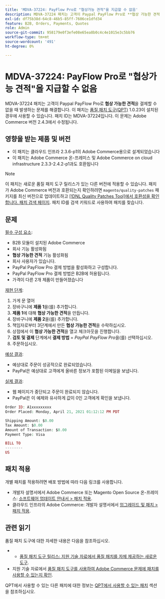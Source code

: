 ```yaml
---
title: 'MDVA-37224: PayFlow Pro로 "협상가능 견적"을 지급할 수 없음'
description: MDVA-37224 패치는 고객이 Paypal PayFlow Pro로 **협상 가능한 견적**을 결제할 수 없는 문제를 수정합니다. 이 패치는 [Quality Patches Tool (QPT)](https://devdocs.magento.com/guides/v2.4/comp-mgr/patching.html#mqp) 1.0.23이 설치된 경우 사용할 수 있습니다. 패치 ID는 MDVA-37224입니다. 이 문제는 Adobe Commerce 버전 2.4.3에서 수정됩니다.
exl-id: df75b38d-64c8-46b5-85ff-7606ce1dfd34
feature: B2B, Orders, Payments, Quotes
role: Admin
source-git-commit: 958179e0f3efe08e65ea8b0c4c4e1015e3c5bb76
workflow-type: tm+mt
source-wordcount: '491'
ht-degree: 0%

---
```


# MDVA-37224: PayFlow Pro로 &quot;협상가능 견적&quot;을 지급할 수 없음

MDVA-37224 패치는 고객이 Paypal PayFlow Pro로 **협상 가능한 견적**&#x200B;을 결제할 수 없을 때 발생하는 문제를 해결합니다. 이 패치는 [품질 패치 도구(QPT)](https://devdocs.magento.com/guides/v2.4/comp-mgr/patching.html#mqp) 1.0.23이 설치된 경우에 사용할 수 있습니다. 패치 ID는 MDVA-37224입니다. 이 문제는 Adobe Commerce 버전 2.4.3에서 수정됩니다.

## 영향을 받는 제품 및 버전

* 이 패치는 클라우드 인프라 2.3.6-p1의 Adobe Commerce용으로 설계되었습니다
* 이 패치는 Adobe Commerce 온-프레미스 및 Adobe Commerce on cloud infrastructure 2.3.3-2.4.2-p1과도 호환됩니다

>[!NOTE]
>
>이 패치는 새로운 품질 패치 도구 릴리스가 있는 다른 버전에 적용할 수 있습니다. 패치가 Adobe Commerce 버전과 호환되는지 확인하려면 `magento/quality-patches` 패키지를 최신 버전으로 업데이트하고 [[!DNL Quality Patches Tool]에서 호환성을 확인합니다. 패치 검색 페이지](https://devdocs.magento.com/quality-patches/tool.html#patch-grid). 패치 ID를 검색 키워드로 사용하여 패치를 찾습니다.

## 문제

<u>필수 구성 요소</u>:

* B2B 모듈이 설치된 Adobe Commerce
* 회사 기능 활성화됨
* **협상 가능한 견적** 기능 활성화됨
* 회사 사용자가 있습니다.
* PayPal PayFlow Pro 결제 방법을 활성화하고 구성합니다.
* PayPal PayFlow Pro 결제 방법은 B2B에 허용됩니다.
* 가격이 다른 2개 제품이 만들어졌습니다

<u>재현 단계</u>:

1. 가게 문 열어
1. 장바구니에 **제품 1**&#x200B;을(를) 추가합니다.
1. **제품 1**&#x200B;에 대해 **협상 가능한 견적**&#x200B;을 만듭니다.
1. 장바구니에 **제품 2**&#x200B;을(를) 추가합니다.
1. 책임자로부터 3단계에서 만든 **협상 가능한 견적**&#x200B;을 수락하십시오.
1. 상점에서 이 **협상 가능한 견적**&#x200B;을 열고 체크아웃을 진행합니다.
1. **검토 및 결제** 단계에서 **결제 방법** = *PayPal PayFlow Pro*&#x200B;을(를) 선택하십시오.
1. 주문하십시오.

<u>예상 결과</u>:

* 예상대로 주문이 성공적으로 완료되었습니다.
* PayPal은 예상대로 고객에게 올바른 정보가 포함된 이메일을 보냅니다.

<u>실제 결과</u>:

* 웹 페이지가 중단되고 주문이 완료되지 않습니다.
* PayPal은 이 예제와 유사하게 값이 0인 고객에게 확인을 보냅니다.

```php
Order ID: A1xxxxxxxxx
Order Placed: Monday, April 21, 2021 01:12:12 PM PDT

Shipping Amount: $0.00
Tax Amount: $0.00
Amount of Transaction: $0.00
Payment Type: Visa

BILL TO
--------
US
```


## 패치 적용

개별 패치를 적용하려면 배포 방법에 따라 다음 링크를 사용합니다.

* 개발자 설명서에서 Adobe Commerce 또는 Magento Open Source 온-프레미스: [소프트웨어 업데이트 안내서 > 패치 적용](https://devdocs.magento.com/guides/v2.4/comp-mgr/patching/mqp.html).
* 클라우드 인프라의 Adobe Commerce: 개발자 설명서에서 [업그레이드 및 패치 > 패치 적용](https://devdocs.magento.com/cloud/project/project-patch.html).

## 관련 읽기

품질 패치 도구에 대한 자세한 내용은 다음을 참조하십시오.

* 
   * [품질 패치 도구 릴리스: 지원 기술 자료에서 품질 패치를 자체 제공하는 새로운 도구](/help/announcements/adobe-commerce-announcements/magento-quality-patches-released-new-tool-to-self-serve-quality-patches.md).
* 지원 기술 자료에서 [품질 패치 도구를 사용하여 Adobe Commerce 문제에 패치를 사용할 수 있는지 확인](/help/support-tools/patches-available-in-qpt-tool/check-patch-for-magento-issue-with-magento-quality-patches.md).

QPT에서 사용할 수 있는 다른 패치에 대한 정보는 [QPT에서 사용할 수 있는 패치](https://support.magento.com/hc/en-us/sections/360010506631-Patches-available-in-MQP-tool-) 섹션을 참조하십시오.
